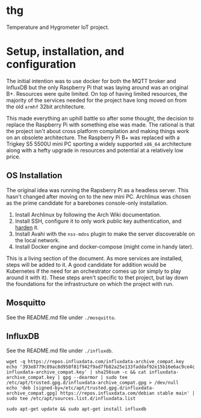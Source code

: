# thg
Temperature and Hygrometer IoT project.


# Setup, installation, and configuration
The initial intention was to use docker for both the MQTT broker and InfluxDB but the only Raspberry Pi that was laying
around was an original B+. Resources were quite limited. On top of having limited resources, the majority of the
services needed for the project have long moved on from the old `armhf` 32bit architecture.

This made everything an uphill battle so after some thought, the decision to replace the Raspberry Pi with something
else was made. The rational is that the project isn't about cross platform compilation and making things work on an
obsolete architecture. The Raspberry Pi B+ was replaced with a Trigkey S5 5500U mini PC sporting a widely supported
`x86_64` architecture along with a hefty upgrade in resources and potential at a relatively low price.


## OS Installation
The original idea was running the Rapsberry Pi as a headless server. This hasn't changed after moving on to the new 
mini PC. Archlinux was chosen as the prime candidate for a barebones console-only installation.

1. Install Archlinux by following the Arch Wiki documentation.
2. Install SSH, configure it to only work public key authentication, and
[harden](https://www.ssh-audit.com/hardening_guides.html) it.
3. Install Avahi with the `nss-mdns` plugin to make the server discoverable on the local network.
4. Install Docker engine and docker-compose (might come in handy later).

This is a living section of the document. As more services are installed, steps will be added to it. A good candidate
for addition would be Kubernetes if the need for an orchestrator comes up (or simply to play around it with it). These
steps aren't specific to thet project, but lay down the foundations for the infrastructure on which the project with 
run.


## Mosquitto
See the README.md file under `./mosquitto`.

## InfluxDB
See the README.md file under `./influxdb`.
```
wget -q https://repos.influxdata.com/influxdata-archive_compat.key
echo '393e8779c89ac8d958f81f942f9ad7fb82a25e133faddaf92e15b16e6ac9ce4c influxdata-archive_compat.key' | sha256sum -c && cat influxdata-archive_compat.key | gpg --dearmor | sudo tee /etc/apt/trusted.gpg.d/influxdata-archive_compat.gpg > /dev/null
echo 'deb [signed-by=/etc/apt/trusted.gpg.d/influxdata-archive_compat.gpg] https://repos.influxdata.com/debian stable main' | sudo tee /etc/apt/sources.list.d/influxdata.list

sudo apt-get update && sudo apt-get install influxdb
```
